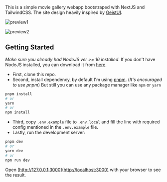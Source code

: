 This is a simple movie gallery webapp bootstraped with NextJS and TailwindCSS. The site design heavily inspired by [GeistUI](https://geist-ui.dev/en-us).

![preview1](https://i.ibb.co/Gd0TfGK/Cuplikan-layar-20230203-113111.png)

![preview2](https://i.ibb.co/7QFwDb7/Cuplikan-layar-20230203-113203.png)

## Getting Started

_Make sure you already had NodeJS ver >= 16 installed_. If you don't have NodeJS installed, you can download it from [here](https://nodejs.org/en/download/).

- First, clone this repo.
- Second, install dependency, by default I'm using [pnpm](https://pnpm.io). (_It's encouraged to use pnpm_) But still you can use any package manager like `npm` or `yarn`

```bash
pnpm install
# or
yarn
# or
npm install
```

- Third, copy `.env.example` file to `.env.local` and fill the line with required config mentioned in the `.env.example` file.
- Lastly, run the development server:

```bash
pnpm dev
# or
yarn dev
# or
npm run dev
```

Open [http://127.0.0.1:3000](http://localhost:3000) with your browser to see the result.
